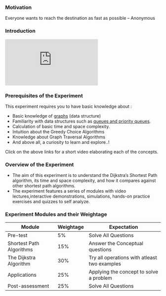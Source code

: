 ### Motivation
Everyone wants to reach the destination as fast as possible – Anonymous

### Introduction
<iframe src="https://www.youtube.com/embed/_wOeahXmiSY" frameborder="0" allow="autoplay; encrypted-media" allowfullscreen></iframe>

### Prerequisites of the Experiment

This experiment requires you to have basic knowledge about :

  -  Basic knowledge of [graphs](https://en.wikipedia.org/wiki/Graph_(abstract_data_type)) (data structure)
  -  Familiarity with data structures such as [queues and priority queues](https://en.wikipedia.org/wiki/Queue_(abstract_data_type)).
  -  Calculation of basic time and space complexity.
  -  Intuition about the Greedy Choice Algorithms
  -  Knowledge about Graph Traversal Algorithms
  - And above all, a curiosity to learn and explore..!

Click on the above links for a short video elaborating each of the concepts.

### Overview of the Experiment

   - The aim of this experiment is to understand the Dijkstra’s Shortest Path algorithm, its time and space complexity, and how it compares against other shortest path algorithms.
   - The experiment features a series of modules with video lectures,interactive demonstrations, simulations, hands-on practice exercises and quizzes to self analyze.

### Experiment Modules and their Weightage
|Module 	|Weightage 	|Expectation|
|---------------|----------------|------------|
|Pre-test 	|5% 	|Solve All Questions|
|Shortest Path Algorithms 	|15% 	|Answer the Conceptual questions|
|The Dijkstra Algorithm 	|30% 	|Try all operations with atleast two examples|
|Applications 	|25% 	|Applying the concept to solve a problem|
|Post-assessment 	|25% 	|Solve All Questions|


